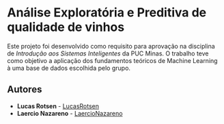 # Análise Exploratória e Preditiva de qualidade de vinhos

Este projeto foi desenvolvido como requisito para aprovação na disciplina de _Introdução aos Sistemas Inteligentes_ da PUC Minas. O trabalho teve como objetivo a aplicação dos fundamentos teóricos de Machine Learning à uma base de dados escolhida pelo grupo.

## Autores

* **Lucas Rotsen** - [LucasRotsen](https://github.com/LucasRotsen)
* **Laercio Nazareno** - [LaercioNazareno](https://github.com/LaercioNazareno)
